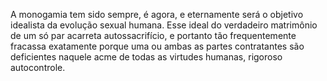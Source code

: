 ﻿A monogamia tem sido sempre, é agora, e eternamente será o objetivo idealista da evolução sexual humana. Esse ideal do verdadeiro matrimônio de um só par acarreta autossacrifício, e portanto tão frequentemente fracassa exatamente porque uma ou ambas as partes contratantes são deficientes naquele acme de todas as virtudes humanas, rigoroso autocontrole.